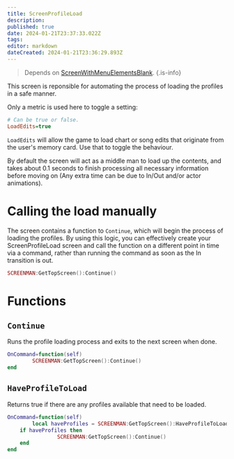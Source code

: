 ```yaml
---
title: ScreenProfileLoad
description: 
published: true
date: 2024-01-21T23:37:33.022Z
tags: 
editor: markdown
dateCreated: 2024-01-21T23:36:29.893Z
---
```


> Depends on [ScreenWithMenuElementsBlank]().
{.is-info}

This screen is reponsible for automating the process of loading the profiles in a safe manner.

Only a metric is used here to toggle a setting:
```ini
# Can be true or false.
LoadEdits=true
```

`LoadEdits` will allow the game to load chart or song edits that originate from the user's memory card. Use that to toggle the behaviour.

By default the screen will act as a middle man to load up the contents, and takes about 0.1 seconds to finish processing all necessary information before moving on (Any extra time can be due to In/Out and/or actor animations).

# Calling the load manually

The screen contains a function to `Continue`, which will begin the process of loading the profiles. By using this logic, you can effectively create your ScreenProfileLoad screen and call the function on a different point in time via a command, rather than running the command as soon as the In transition is out.

```lua
SCREENMAN:GetTopScreen():Continue()
```

# Functions

## `Continue`

Runs the profile loading process and exits to the next screen when done.

```lua
OnCommand=function(self)
		SCREENMAN:GetTopScreen():Continue()
end
```

## `HaveProfileToLoad`

Returns true if there are any profiles available that need to be loaded.

```lua
OnCommand=function(self)
		local haveProfiles = SCREENMAN:GetTopScreen():HaveProfileToLoad()
    if haveProfiles then
				SCREENMAN:GetTopScreen():Continue()
    end
end
```